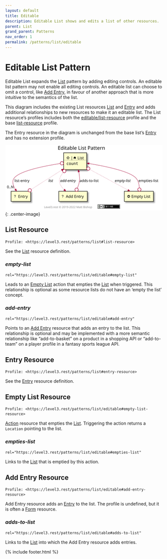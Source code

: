 ```yaml
---
layout: default
title: Editable
description: Editable List shows and edits a list of other resources.
parent: List
grand_parent: Patterns
nav_order: 1
permalink: /patterns/list/editable
---
```

# Editable List Pattern

Editable List expands the [List](../list.md) pattern by adding editing controls. An editable list pattern may not enable all editing controls. An editable list can choose to omit a control, like [Add Entry](#add-entry-resource), in favour of another approach that is more intuitive to the semantics of the list.

This diagram includes the existing List resources [List](../list.md#list-resource) and [Entry](../list.md#entry-resource) and adds additional relationships to new resources to make it an editable list. The List resource’s profiles includes both the [editable/list-resource](#list-resource) profile and the base [list-resource](../list.md#list-resource) profile.

The Entry resource in the diagram is unchanged from the base list’s [Entry](../list.md#entry-resource) and has no extension profile.

![](editable/relations.svg){: .center-image}

## List Resource

```
Profile: <https://level3.rest/patterns/list#list-resource>
```

See the [List](../list.md#list-resource) resource definition.

### *empty-list*

```
rel="https://level3.rest/patterns/list/editable#empty-list"
```

Leads to an [Empty List](#empty-list-resource) action that empties the [List](#list-resource) when triggered. This relationship is optional as some resource lists do not have an ‘empty the list’ concept.

### *add-entry*

```
rel="https://level3.rest/patterns/list/editable#add-entry"
```

Points to an [Add Entry](#add-entry-resource) resource that adds an entry to the list. This relationship is optional and may be implemented with a more semantic relationship like “add-to-basket” on a product in a shopping API or “add-to-team” on a player profile in a fantasy sports league API.

## Entry Resource

```
Profile: <https://level3.rest/patterns/list#entry-resource>
```

See the [Entry](../list.md#entry-resource) resource definition.

## Empty List Resource

```
Profile: <https://level3.rest/patterns/list/editable#empty-list-resource>
```

[Action](../../profiles/action.md) resource that empties the [List](#list-resource). Triggering the action returns a `Location` pointing to the list.

### *empties-list*

```
rel="https://level3.rest/patterns/list/editable#empties-list"
```

Links to the [List](#list-resource) that is emptied by this action.

## Add Entry Resource

```
Profile: <https://level3.rest/patterns/list/editable#add-entry-resource>
```

Add Entry resource adds an [Entry](../list.md#entry-resource) to the list. The profile is undefined, but it is often a [Form](../../profiles/form.md) resource.

### *adds-to-list*

```
rel="https://level3.rest/patterns/list/editable#adds-to-list"
```

Links to the [List](#list-resource) into which the Add Entry resource adds entries.

{% include footer.html %}
